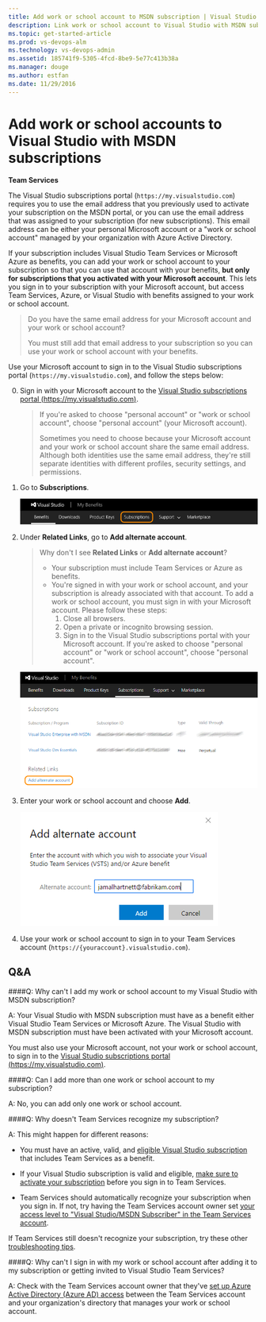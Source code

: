 ```yaml
---
title: Add work or school account to MSDN subscription | Visual Studio Team Services
description: Link work or school account to Visual Studio with MSDN subscriptions for use with Visual Studio Team Services
ms.topic: get-started-article
ms.prod: vs-devops-alm
ms.technology: vs-devops-admin
ms.assetid: 185741f9-5305-4fcd-8be9-5e77c413b38a
ms.manager: douge
ms.author: estfan
ms.date: 11/29/2016
---
```


#   Add work or school accounts to Visual Studio with MSDN subscriptions

**Team Services**

The Visual Studio subscriptions portal (```https://my.visualstudio.com```) requires you to use 
the email address that you previously used to activate your subscription on the MSDN portal, or you can 
use the email address that was assigned to your subscription (for new subscriptions). 
This email address can be either your personal Microsoft account 
or a "work or school account" managed by your organization with Azure Active Directory.

If your subscription includes Visual Studio Team Services or Microsoft Azure as benefits, 
you can add your work or school account to your subscription so that you can use that account with your benefits, 
**but only for subscriptions that you activated with your Microsoft account**. 
This lets you sign in to your subscription with your Microsoft account, 
but access Team Services, Azure, or Visual Studio with benefits assigned to your work or school account.

> Do you have the same email address for your Microsoft account and your work or school account?
>
> You must still add that email address to your subscription 
> so you can use your work or school account with your benefits. 

Use your Microsoft account to sign in to the Visual Studio subscriptions portal (```https://my.visualstudio.com```), 
and follow the steps below:

<a name="my-visualstudio-com"></a>

0.	Sign in with your Microsoft account to the 
[Visual Studio subscriptions portal (https://my.visualstudio.com)](https://my.visualstudio.com).

	> If you're asked to choose "personal account" 
	> or "work or school account", choose "personal account" (your Microsoft account). 
	>
	> Sometimes you need to choose because your Microsoft account and your work or school 
	> account share the same email address.  Although both identities use the same email address, 
	> they're still separate identities with different profiles, security settings, and permissions.

0.	Go to **Subscriptions**.

	![Choose Subscriptions](_img/link-msdn-subscription/choose-subscriptions-my-visual-studio-com-portal.png)

0.	Under **Related Links**, go to **Add alternate account**.

	> Why don't I see **Related Links** or **Add alternate account**? 
	>  * Your subscription must include Team Services or Azure as benefits.
	>  * You're signed in with your work or school account, 
	>  and your subscription is already associated with that account.  To
	>  add a work or school account, you must sign in with your Microsoft account.  Please 
	>  follow these steps: 
	>    1. Close all browsers.
	>    2. Open a private or incognito browsing session.
	>    3. Sign in to the Visual Studio subscriptions portal with your Microsoft account.  If 
	>    you're asked to choose "personal account" or "work or school account", choose "personal account".

	![Under Related Links, go to Add alternate account](_img/link-msdn-subscription/add-alternate-account-my-visual-studio-com-portal.png)

0.	Enter your work or school account and choose **Add**.

	![Enter your work or school account](_img/link-msdn-subscription/enter-alternate-account-my-visual-studio-com-portal.png)

0.	Use your work or school account to sign in to your Team Services 
account (```https://{youraccount}.visualstudio.com```).


##  Q&A

####Q:  Why can't I add my work or school account to my Visual Studio with MSDN subscription?

A:  Your Visual Studio with MSDN subscription must have as a benefit either Visual Studio Team Services or 
Microsoft Azure.  The Visual Studio with MSDN subscription must have been activated with your Microsoft account. 

You must also use your Microsoft account, not your work or school account, to sign in to the 
[Visual Studio subscriptions portal (https://my.visualstudio.com)](https://my.visualstudio.com).

####Q:  Can I add more than one work or school account to my subscription?

A:  No, you can add only one work or school account.

<a name="unconfirmed-subscription"></a>
####Q:  Why doesn't Team Services recognize my subscription?

A:	This might happen for different reasons: 

*	You must have an active, valid, and 
[eligible Visual Studio subscription](../accounts/team-services/add-account-users-assign-access-levels-team-services.md#EligibleMSDNSubscriptions) 
that includes Team Services as a benefit.

*	If your Visual Studio subscription is valid and eligible, 
[make sure to activate your subscription](https://support.microsoft.com/en-us/kb/3011409) 
before you sign in to Team Services. 

*	Team Services should automatically recognize your subscription when you sign in. 
If not, try having the Team Services account owner set 
[your access level to "Visual Studio/MSDN Subscriber" in the Team Services account](../accounts/team-services/add-account-users-assign-access-levels-team-services.md). 

If Team Services still doesn't recognize your subscription, try these other 
[troubleshooting tips](http://blogs.msdn.com/b/visualstudioalm/archive/2014/03/19/visual-studio-online-best-practices-troubleshooting-issues-with-the-quot-eligible-msdn-subscriber-license-type.aspx).

####Q:  Why can't I sign in with my work or school account after adding it to my subscription or getting invited to Visual Studio Team Services?

A:  Check with the Team Services account owner that they've 
[set up Azure Active Directory (Azure AD) access](manage-organization-access-for-your-account-vs.md) 
between the Team Services account and your organization's 
directory that manages your work or school account.
